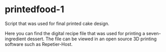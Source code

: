 # printedfood-1
Script that was used for final printed cake design.

Here you can find the digital recipe file that was used for printing a seven-ingredient dessert. The file can be viewed in an open source 3D printing software such as Repetier-Host.
